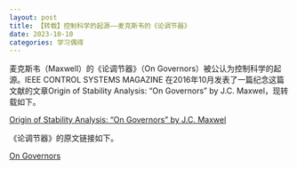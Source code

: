 ```yaml
---
layout: post
title: 【转载】控制科学的起源——麦克斯韦的《论调节器》
date: 2023-10-10
categories: 学习偶得
---
```


麦克斯韦（Maxwell）的《论调节器》（On Governors）被公认为控制科学的起源。IEEE CONTROL SYSTEMS MAGAZINE 在2016年10月发表了一篇纪念这篇文献的文章Origin of Stability Analysis: “On Governors” by J.C. Maxwel，现转载如下。

[Origin of Stability Analysis: “On Governors” by J.C. Maxwel](https://ieeexplore.ieee.org/stamp/stamp.jsp?tp=&arnumber=7569049&tag=1)

《论调节器》的原文链接如下。

[On Governors](https://www.maths.ed.ac.uk/~v1ranick/papers/maxwell1.pdf)